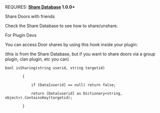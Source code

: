 REQUIRES: **[Share Database](http://oxidemod.org/plugins/share-database.935/) 1.0.0+**

Share Doors with friends

Check the Share Database to see how to share/unshare.


For Plugin Devs

You can access Door shares by using this hook inside your plugin:

(this is from the Share Database, but if you want to share doors via a group plugin, clan plugin, etc you can)

````
bool isSharing(string userid, string targetid)

        {

            if (Data[userid] == null) return false;

            return (Data[userid] as Dictionary<string, object>).ContainsKey(targetid);

        }
````